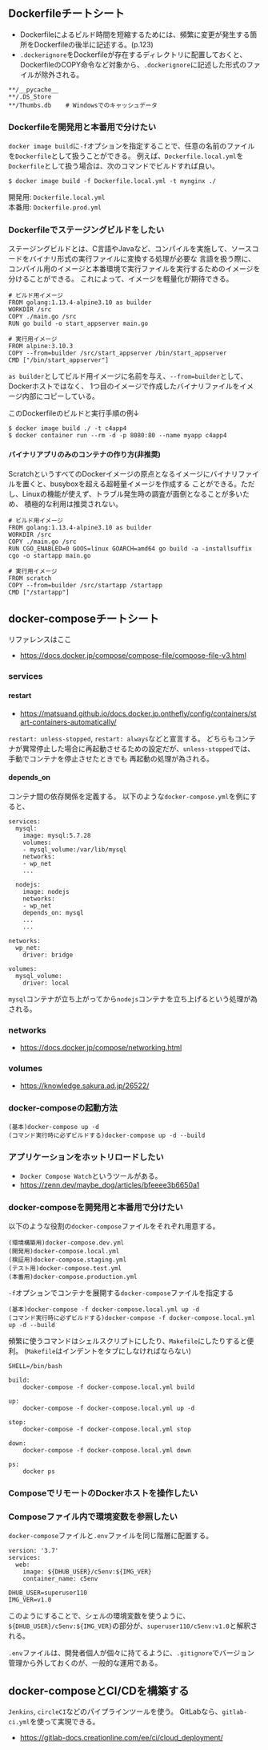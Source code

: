 ## Dockerfileチートシート
- Dockerfileによるビルド時間を短縮するためには、頻繁に変更が発生する箇所をDockerfileの後半に記述する。(p.123)
- `.dockerignore`をDockerfileが存在するディレクトリに配置しておくと、DockerfileのCOPY命令など対象から、`.dockerignore`に記述した形式のファイルが除外される。
```.dockerignore:
**/__pycache__
**/.DS_Store
**/Thumbs.db    # Windowsでのキャッシュデータ
```

### Dockerfileを開発用と本番用で分けたい
`docker image build`に`-f`オプションを指定することで、任意の名前のファイルを`Dockerfile`として扱うことができる。
例えば、`Dockerfile.local.yml`を`Dockerfile`として扱う場合は、次のコマンドでビルドすれば良い。
```
$ docker image build -f Dockerfile.local.yml -t mynginx ./
```

開発用: `Dockerfile.local.yml`<br>
本番用: `Dockerfile.prod.yml`


### Dockerfileでステージングビルドをしたい
ステージングビルドとは、C言語やJavaなど、コンパイルを実施して、ソースコードをバイナリ形式の実行ファイルに変換する処理が必要な
言語を扱う際に、コンパイル用のイメージと本番環境で実行ファイルを実行するためのイメージを分けることができる。
これによって、イメージを軽量化が期待できる。
```Dockerfile:
# ビルド用イメージ
FROM golang:1.13.4-alpine3.10 as builder
WORKDIR /src
COPY ./main.go /src
RUN go build -o start_appserver main.go

# 実行用イメージ
FROM alpine:3.10.3
COPY --from=builder /src/start_appserver /bin/start_appserver
CMD ["/bin/start_appserver"]
```

`as builder`としてビルド用イメージに名前を与え、`--from=builder`として、Dockerホストではなく、
1つ目のイメージで作成したバイナリファイルをイメージ内部にコピーしている。

このDockerfileのビルドと実行手順の例↓
```
$ docker image build ./ -t c4app4
$ docker container run --rm -d -p 8080:80 --name myapp c4app4
```

#### バイナリアプリのみのコンテナの作り方(非推奨)
ScratchというすべてのDockerイメージの原点となるイメージにバイナリファイルを置くと、busyboxを超える超軽量イメージを作成する
ことができる。ただし、Linuxの機能が使えず、トラブル発生時の調査が面倒となることが多いため、
積極的な利用は推奨されない。
```Dockerfile:
# ビルド用イメージ
FROM golang:1.13.4-alpine3.10 as builder
WORKDIR /src
COPY ./main.go /src
RUN CGO_ENABLED=0 GOOS=linux GOARCH=amd64 go build -a -installsuffix cgo -o startapp main.go

# 実行用イメージ
FROM scratch
COPY --from=builder /src/startapp /startapp
CMD ["/startapp"]
```

## docker-composeチートシート
リファレンスはここ
- https://docs.docker.jp/compose/compose-file/compose-file-v3.html

### services
#### restart
- https://matsuand.github.io/docs.docker.jp.onthefly/config/containers/start-containers-automatically/

`restart: unless-stopped`, `restart: always`などと宣言する。
どちらもコンテナが異常停止した場合に再起動させるための設定だが、`unless-stopped`では、手動でコンテナを停止させたときでも
再起動の処理が為される。

#### depends_on
コンテナ間の依存関係を定義する。
以下のような`docker-compose.yml`を例にすると、
```docker-compose.yml:
services:
  mysql:
    image: mysql:5.7.28
    volumes:
    - mysql_volume:/var/lib/mysql
    networks:
    - wp_net
    ...

  nodejs:
    image: nodejs
    networks:
    - wp_net
    depends_on: mysql
    ...
    ...

networks:
  wp_net:
    driver: bridge

volumes:
  mysql_volume:
    driver: local
```

`mysql`コンテナが立ち上がってから`nodejs`コンテナを立ち上げるという処理が為される。

### networks
- https://docs.docker.jp/compose/networking.html

### volumes
- https://knowledge.sakura.ad.jp/26522/

### docker-composeの起動方法
```
(基本)docker-compose up -d
(コマンド実行時に必ずビルドする)docker-compose up -d --build
```

### アプリケーションをホットリロードしたい
- `Docker Compose Watch`というツールがある。
- https://zenn.dev/maybe_dog/articles/bfeeee3b6650a1

### docker-composeを開発用と本番用で分けたい
以下のような役割の`docker-compose`ファイルをそれぞれ用意する。
```
(環境構築用)docker-compose.dev.yml
(開発用)docker-compose.local.yml
(検証用)docker-compose.staging.yml
(テスト用)docker-compose.test.yml
(本番用)docker-compose.production.yml
```

`-f`オプションでコンテナを展開する`docker-compose`ファイルを指定する
```
(基本)docker-compose -f docker-compose.local.yml up -d
(コマンド実行時に必ずビルドする)docker-compose -f docker-compose.local.yml up -d --build
```

頻繁に使うコマンドはシェルスクリプトにしたり、`Makefile`にしたりすると便利。
(`Makefile`はインデントをタブにしなければならない)
```Makefile:
SHELL=/bin/bash

build:
	docker-compose -f docker-compose.local.yml build

up:
	docker-compose -f docker-compose.local.yml up -d

stop:
	docker-compose -f docker-compose.local.yml stop

down:
	docker-compose -f docker-compose.local.yml down

ps:
	docker ps
```

### ComposeでリモートのDockerホストを操作したい
### Composeファイル内で環境変数を参照したい
`docker-compose`ファイルと`.env`ファイルを同じ階層に配置する。
```yml: docker-compose.yml
version: '3.7'
services:
  web:
    image: ${DHUB_USER}/c5env:${IMG_VER}
    container_name: c5env
```

```.env:
DHUB_USER=superuser110
IMG_VER=v1.0
```

このようにすることで、シェルの環境変数を使うように、
`${DHUB_USER}/c5env:${IMG_VER}`の部分が、`superuser110/c5env:v1.0`と解釈される。

`.env`ファイルは、開発者個人が個々に持てるように、`.gitignore`でバージョン管理から外しておくのが、一般的な運用である。


## docker-composeとCI/CDを構築する
`Jenkins`, `circleCI`などのパイプラインツールを使う。
GitLabなら、`gitlab-ci.yml`を使って実現できる。
- https://gitlab-docs.creationline.com/ee/ci/cloud_deployment/

